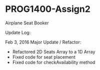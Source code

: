# PROG1400-Assign2
Airplane Seat Booker

Update Log:

Feb 3, 2016
Major Update / Refactor:
- Refactored 2D Seats Array to a 1D Array
- Fixed code for seat placement
- Fixed code for checkAvailability method

